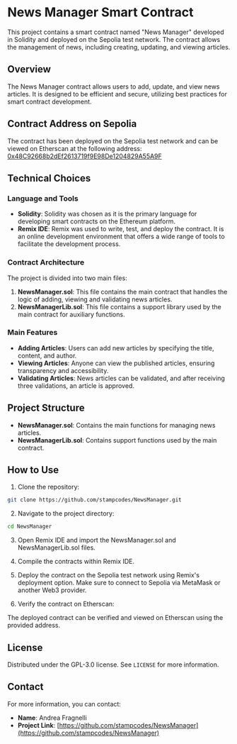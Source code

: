 # News Manager Smart Contract

This project contains a smart contract named "News Manager" developed in Solidity and deployed on the Sepolia test network. The contract allows the management of news, including creating, updating, and viewing articles.

## Overview

The News Manager contract allows users to add, update, and view news articles. It is designed to be efficient and secure, utilizing best practices for smart contract development.

## Contract Address on Sepolia

The contract has been deployed on the Sepolia test network and can be viewed on Etherscan at the following address: [0x48C92668b2dEf2613719f9E98De1204829A55A9F](https://sepolia.etherscan.io/address/0x48C92668b2dEf2613719f9E98De1204829A55A9F)

## Technical Choices

### Language and Tools

- **Solidity**: Solidity was chosen as it is the primary language for developing smart contracts on the Ethereum platform.
- **Remix IDE**: Remix was used to write, test, and deploy the contract. It is an online development environment that offers a wide range of tools to facilitate the development process.

### Contract Architecture

The project is divided into two main files:

1. **NewsManager.sol**: This file contains the main contract that handles the logic of adding, viewing and validating news articles.
2. **NewsManagerLib.sol**: This file contains a support library used by the main contract for auxiliary functions.

### Main Features

- **Adding Articles**: Users can add new articles by specifying the title, content, and author.
- **Viewing Articles**: Anyone can view the published articles, ensuring transparency and accessibility.
- **Validating Articles**: News articles can be validated, and after receiving three validations, an article is approved.

## Project Structure

- **NewsManager.sol**: Contains the main functions for managing news articles.
- **NewsManagerLib.sol**: Contains support functions used by the main contract.

## How to Use

1. Clone the repository:

```sh
git clone https://github.com/stampcodes/NewsManager.git
```

2. Navigate to the project directory:

```sh
cd NewsManager
```

3. Open Remix IDE and import the NewsManager.sol and NewsManagerLib.sol files.

4. Compile the contracts within Remix IDE.

5. Deploy the contract on the Sepolia test network using Remix's deployment option. Make sure to connect to Sepolia via MetaMask or another Web3 provider.

6. Verify the contract on Etherscan:

The deployed contract can be verified and viewed on Etherscan using the provided address.

## License

Distributed under the GPL-3.0 license. See `LICENSE` for more information.

## Contact

For more information, you can contact:

- **Name**: Andrea Fragnelli
- **Project Link**: [https://github.com/stampcodes/NewsManager](https://github.com/stampcodes/NewsManager)
